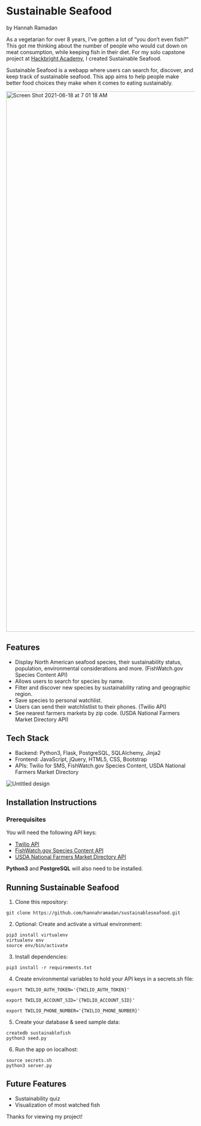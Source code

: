 
# Sustainable Seafood
by Hannah Ramadan

As a vegetarian for over 8 years, I’ve gotten a lot of “you don’t even fish?” This got me thinking about the number of people who would cut down on meat consumption, while keeping fish in their diet. For my solo capstone project at [Hackbright Academy](https://hackbrightacademy.com/), I created Sustainable Seafood. 

Sustainable Seafood is a webapp where users can search for, discover, and keep track of sustainable seafood. This app aims to help people make better food choices they make when it comes to eating sustainably.

<img width="1440" alt="Screen Shot 2021-06-18 at 7 01 18 AM" src="https://user-images.githubusercontent.com/76922290/122572858-01e20100-d003-11eb-8e1b-1eaaa585b2d5.png">

## Features
- Display North American seafood species, their sustainability status, population, environmental considerations and more. (FishWatch.gov Species Content API)
- Allows users to search for species by name.
- Filter and discover new species by sustainability rating and geographic region. 
- Save species to personal watchlist.
- Users can send their watchlistlist to their phones. (Twilio API)
- See nearest farmers markets by zip code. (USDA National Farmers Market Directory API)

## Tech Stack

- Backend: Python3, Flask, PostgreSQL, SQLAlchemy, Jinja2
- Frontend: JavaScript, jQuery, HTML5, CSS, Bootstrap
- APIs: Twilio for SMS, FishWatch.gov Species Content, USDA National Farmers Market Directory


![Untitled design](https://user-images.githubusercontent.com/76922290/122577291-76b73a00-d007-11eb-839d-f5051895bf08.png)

## Installation Instructions ##
### Prerequisites ###

You will need the following API keys:

- [Twilio API](https://www.twilio.com/docs/usage/api)
- [FishWatch.gov Species Content API](https://www.fishwatch.gov/developers)
- [USDA National Farmers Market Directory API](https://search.ams.usda.gov/farmersmarkets/v1/svcdesc.html)

**Python3** and **PostgreSQL** will also need to be installed.

## Running Sustainable Seafood ##

1. Clone this repository:

``` 
git clone https://github.com/hannahramadan/sustainableseafood.git 
```

2. Optional: Create and activate a virtual environment:

``` 
pip3 install virtualenv
virtualenv env
source env/bin/activate 
```

3. Install dependencies:

``` 
pip3 install -r requirements.txt 
```

4. Create environmental variables to hold your API keys in a secrets.sh file:

```
export TWILIO_AUTH_TOKEN='{TWILIO_AUTH_TOKEN}' 

export TWILIO_ACCOUNT_SID='{TWILIO_ACCOUNT_SID}' 

export TWILIO_PHONE_NUMBER='{TWILIO_PHONE_NUMBER}' 
```

5. Create your database & seed sample data:

```
createdb sustainablefish
python3 seed.py 
```

6. Run the app on localhost:

```
source secrets.sh
python3 server.py
```
## Future Features
- Sustainability quiz
- Visualization of most watched fish

Thanks for viewing my project!
